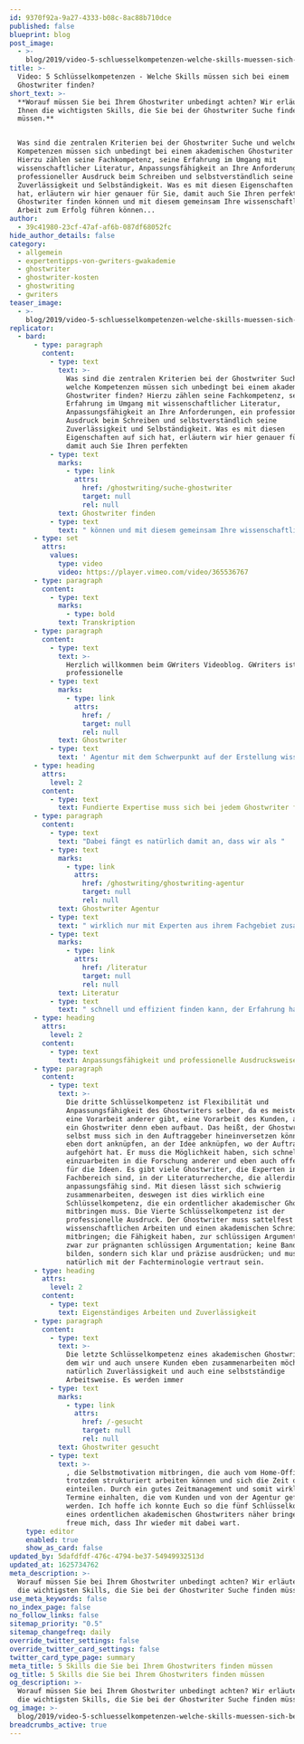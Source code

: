 ```yaml
---
id: 9370f92a-9a27-4333-b08c-8ac88b710dce
published: false
blueprint: blog
post_image:
  - >-
    blog/2019/video-5-schluesselkompetenzen-welche-skills-muessen-sich-bei-einem-ghostwriter-finden/fu__nf_schlu__sselkompetenzen_classic_thumbnail.jpg
title: >-
  Video: 5 Schlüsselkompetenzen - Welche Skills müssen sich bei einem
  Ghostwriter finden?
short_text: >-
  **Worauf müssen Sie bei Ihrem Ghostwriter unbedingt achten? Wir erläutern
  Ihnen die wichtigsten Skills, die Sie bei der Ghostwriter Suche finden
  müssen.**


  Was sind die zentralen Kriterien bei der Ghostwriter Suche und welche
  Kompetenzen müssen sich unbedingt bei einem akademischen Ghostwriter finden?
  Hierzu zählen seine Fachkompetenz, seine Erfahrung im Umgang mit
  wissenschaftlicher Literatur, Anpassungsfähigkeit an Ihre Anforderungen, ein
  professioneller Ausdruck beim Schreiben und selbstverständlich seine
  Zuverlässigkeit und Selbständigkeit. Was es mit diesen Eigenschaften auf sich
  hat, erläutern wir hier genauer für Sie, damit auch Sie Ihren perfekten
  Ghostwriter finden können und mit diesem gemeinsam Ihre wissenschaftliche
  Arbeit zum Erfolg führen können...
author:
  - 39c41980-23cf-47af-af6b-087df68052fc
hide_author_details: false
category:
  - allgemein
  - expertentipps-von-gwriters-gwakademie
  - ghostwriter
  - ghostwriter-kosten
  - ghostwriting
  - gwriters
teaser_image:
  - >-
    blog/2019/video-5-schluesselkompetenzen-welche-skills-muessen-sich-bei-einem-ghostwriter-finden/fu__nf_schlu__sselkompetenzen_classic_thumbnail.jpg
replicator:
  - bard:
      - type: paragraph
        content:
          - type: text
            text: >-
              Was sind die zentralen Kriterien bei der Ghostwriter Suche und
              welche Kompetenzen müssen sich unbedingt bei einem akademischen
              Ghostwriter finden? Hierzu zählen seine Fachkompetenz, seine
              Erfahrung im Umgang mit wissenschaftlicher Literatur,
              Anpassungsfähigkeit an Ihre Anforderungen, ein professioneller
              Ausdruck beim Schreiben und selbstverständlich seine
              Zuverlässigkeit und Selbständigkeit. Was es mit diesen
              Eigenschaften auf sich hat, erläutern wir hier genauer für Sie,
              damit auch Sie Ihren perfekten
          - type: text
            marks:
              - type: link
                attrs:
                  href: /ghostwriting/suche-ghostwriter
                  target: null
                  rel: null
            text: Ghostwriter finden
          - type: text
            text: " können und mit diesem gemeinsam Ihre wissenschaftliche Arbeit zum Erfolg führen können."
      - type: set
        attrs:
          values:
            type: video
            video: https://player.vimeo.com/video/365536767
      - type: paragraph
        content:
          - type: text
            marks:
              - type: bold
            text: Transkription
      - type: paragraph
        content:
          - type: text
            text: >-
              Herzlich willkommen beim GWriters Videoblog. GWriters ist eine
              professionelle
          - type: text
            marks:
              - type: link
                attrs:
                  href: /
                  target: null
                  rel: null
            text: Ghostwriter
          - type: text
            text: ' Agentur mit dem Schwerpunkt auf der Erstellung wissenschaftlicher Texte. Heute haben wir das Thema "5 Schlüsselkompetenzen - diese Skills müssen sich bei einem professionellen Ghostwriter finden lassen". Wir schauen uns dazu einmal die fünf Schlüsselkompetenzen an, welcher ein professioneller akademischer Ghostwriter mitbringen muss.'
      - type: heading
        attrs:
          level: 2
        content:
          - type: text
            text: Fundierte Expertise muss sich bei jedem Ghostwriter finden
      - type: paragraph
        content:
          - type: text
            text: "Dabei fängt es natürlich damit an, dass wir als "
          - type: text
            marks:
              - type: link
                attrs:
                  href: /ghostwriting/ghostwriting-agentur
                  target: null
                  rel: null
            text: Ghostwriter Agentur
          - type: text
            text: " wirklich nur mit Experten aus ihrem Fachgebiet zusammenarbeiten. Der Ghostwriter muss also absolute Kompetenz in seinem Fachgebiet mitbringen und nicht nur Kompetenz auf seinem Fachgebiet aufweisen, sondern eben auch Erfahrung mit wissenschaftlichen Publikationen, mit empirischer Forschung und mit dem Schreiben von Arbeiten an sich mitbringen. Die zweite Schlüsselkompetenz ist, dass der Ghostwriter Experte in der Literaturrecherche ist. Die Literaturrecherche ist der wichtigste Baustein, mitunter, einer wissenschaftlichen Arbeit, dementsprechend muss er ein Experte darin sein. Ein Ghostwriter, der "
          - type: text
            marks:
              - type: link
                attrs:
                  href: /literatur
                  target: null
                  rel: null
            text: Literatur
          - type: text
            text: " schnell und effizient finden kann, der Erfahrung hat im Umgang mit diversen Literaturdatenbanken und weiß, wie man nach entsprechender Literatur sucht und auch weiß, wie man die Qualität von quellen beurteilt und einschätzt."
      - type: heading
        attrs:
          level: 2
        content:
          - type: text
            text: Anpassungsfähigkeit und professionelle Ausdrucksweise
      - type: paragraph
        content:
          - type: text
            text: >-
              Die dritte Schlüsselkompetenz ist Flexibilität und
              Anpassungsfähigkeit des Ghostwriters selber, da es meistens auch
              eine Vorarbeit anderer gibt, eine Vorarbeit des Kunden, auf die
              ein Ghostwriter denn eben aufbaut. Das heißt, der Ghostwriter
              selbst muss sich in den Auftraggeber hineinversetzen können und
              eben dort anknüpfen, an der Idee anknüpfen, wo der Auftraggeber
              aufgehört hat. Er muss die Möglichkeit haben, sich schnell
              einzuarbeiten in die Forschung anderer und eben auch offen sein
              für die Ideen. Es gibt viele Ghostwriter, die Experten in ihrem
              Fachbereich sind, in der Literaturrecherche, die allerdings nicht
              anpassungsfähig sind. Mit diesen lässt sich schwierig
              zusammenarbeiten, deswegen ist dies wirklich eine
              Schlüsselkompetenz, die ein ordentlicher akademischer Ghostwriter
              mitbringen muss. Die Vierte Schlüsselkompetenz ist der
              professionelle Ausdruck. Der Ghostwriter muss sattelfest sein im
              wissenschaftlichen Arbeiten und einen akademischen Schreibstil
              mitbringen; die Fähigkeit haben, zur schlüssigen Argumentation und
              zwar zur prägnanten schlüssigen Argumentation; keine Bandwurmsätze
              bilden, sondern sich klar und präzise ausdrücken; und muss
              natürlich mit der Fachterminologie vertraut sein.
      - type: heading
        attrs:
          level: 2
        content:
          - type: text
            text: Eigenständiges Arbeiten und Zuverlässigkeit
      - type: paragraph
        content:
          - type: text
            text: >-
              Die letzte Schlüsselkompetenz eines akademischen Ghostwriters, mit
              dem wir und auch unsere Kunden eben zusammenarbeiten möchten, ist
              natürlich Zuverlässigkeit und auch eine selbstständige
              Arbeitsweise. Es werden immer
          - type: text
            marks:
              - type: link
                attrs:
                  href: /-gesucht
                  target: null
                  rel: null
            text: Ghostwriter gesucht
          - type: text
            text: >-
              , die Selbstmotivation mitbringen, die auch vom Home-Office
              trotzdem strukturiert arbeiten können und sich die Zeit ordentlich
              einteilen. Durch ein gutes Zeitmanagement und somit wirklich alle
              Termine einhalten, die vom Kunden und von der Agentur gefordert
              werden. Ich hoffe ich konnte Euch so die fünf Schlüsselkompetenzen
              eines ordentlichen akademischen Ghostwriters näher bringen und
              freue mich, dass Ihr wieder mit dabei wart.
    type: editor
    enabled: true
    show_as_card: false
updated_by: 5dafdfdf-476c-4794-be37-54949932513d
updated_at: 1625734762
meta_description: >-
  Worauf müssen Sie bei Ihrem Ghostwriter unbedingt achten? Wir erläutern Ihnen
  die wichtigsten Skills, die Sie bei der Ghostwriter Suche finden müssen.
use_meta_keywords: false
no_index_page: false
no_follow_links: false
sitemap_priority: "0.5"
sitemap_changefreq: daily
override_twitter_settings: false
override_twitter_card_settings: false
twitter_card_type_page: summary
meta_title: 5 Skills die Sie bei Ihrem Ghostwriters finden müssen
og_title: 5 Skills die Sie bei Ihrem Ghostwriters finden müssen
og_description: >-
  Worauf müssen Sie bei Ihrem Ghostwriter unbedingt achten? Wir erläutern Ihnen
  die wichtigsten Skills, die Sie bei der Ghostwriter Suche finden müssen.
og_image: >-
  blog/2019/video-5-schluesselkompetenzen-welche-skills-muessen-sich-bei-einem-ghostwriter-finden/fu__nf_schlu__sselkompetenzen_classic_thumbnail.jpg
breadcrumbs_active: true
---
```

